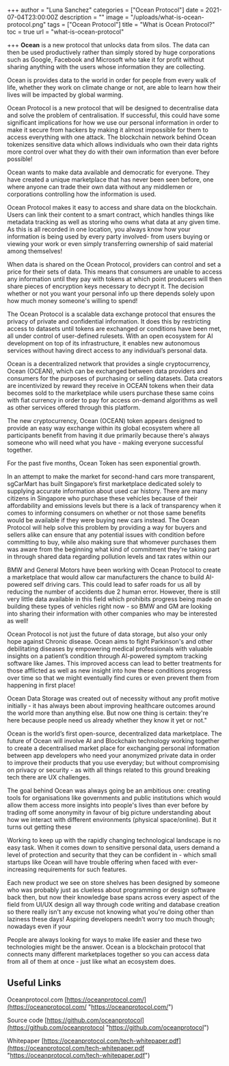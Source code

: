 +++
author = "Luna Sanchez"
categories = ["Ocean Protocol"]
date = 2021-07-04T23:00:00Z
description = ""
image = "/uploads/what-is-ocean-protocol.png"
tags = ["Ocean Protocol"]
title = "What is Ocean Protocol?"
toc = true
url = "what-is-ocean-protocol"

+++
**Ocean** is a new protocol that unlocks data from silos. The data can then be used productively rather than simply stored by huge corporations such as Google, Facebook and Microsoft who take it for profit without sharing anything with the users whose information they are collecting.

Ocean is provides data to the world in order for people from every walk of life, whether they work on climate change or not, are able to learn how their lives will be impacted by global warming.

Ocean Protocol is a new protocol that will be designed to decentralise data and solve the problem of centralisation. If successful, this could have some significant implications for how we use our personal information in order to make it secure from hackers by making it almost impossible for them to access everything with one attack. The blockchain network behind Ocean tokenizes sensitive data which allows individuals who own their data rights more control over what they do with their own information than ever before possible!

Ocean wants to make data available and democratic for everyone. They have created a unique marketplace that has never been seen before, one where anyone can trade their own data without any middlemen or corporations controlling how the information is used.

Ocean Protocol makes it easy to access and share data on the blockchain. Users can link their content to a smart contract, which handles things like metadata tracking as well as storing who owns what data at any given time. As this is all recorded in one location, you always know how your information is being used by every party involved- from users buying or viewing your work or even simply transferring ownership of said material among themselves!

When data is shared on the Ocean Protocol, providers can control and set a price for their sets of data. This means that consumers are unable to access any information until they pay with tokens at which point producers will then share pieces of encryption keys necessary to decrypt it. The decision whether or not you want your personal info up there depends solely upon how much money someone's willing to spend!

The Ocean Protocol is a scalable data exchange protocol that ensures the privacy of private and confidential information. It does this by restricting access to datasets until tokens are exchanged or conditions have been met, all under control of user-defined rulesets. With an open ecosystem for AI development on top of its infrastructure, it enables new autonomous services without having direct access to any individual’s personal data.

Ocean is a decentralized network that provides a single cryptocurrency, Ocean (OCEAN), which can be exchanged between data providers and consumers for the purposes of purchasing or selling datasets. Data creators are incentivized by reward they receive in OCEAN tokens when their data becomes sold to the marketplace while users purchase these same coins with fiat currency in order to pay for access on-demand algorithms as well as other services offered through this platform.

The new cryptocurrency, Ocean (OCEAN) token appears designed to provide an easy way exchange within its global ecosystem where all participants benefit from having it due primarily because there's always someone who will need what you have - making everyone successful together.

For the past five months, Ocean Token has seen exponential growth.

In an attempt to make the market for second-hand cars more transparent, sgCarMart has built Singapore’s first marketplace dedicated solely to supplying accurate information about used car history. There are many citizens in Singapore who purchase these vehicles because of their affordability and emissions levels but there is a lack of transparency when it comes to informing consumers on whether or not those same benefits would be available if they were buying new cars instead. The Ocean Protocol will help solve this problem by providing a way for buyers and sellers alike can ensure that any potential issues with condition before committing to buy, while also making sure that whomever purchases them was aware from the beginning what kind of commitment they're taking part in through shared data regarding pollution levels and tax rates within our

BMW and General Motors have been working with Ocean Protocol to create a marketplace that would allow car manufacturers the chance to build AI-powered self driving cars. This could lead to safer roads for us all by reducing the number of accidents due 2 human error. However, there is still very little data available in this field which prohibits progress being made on building these types of vehicles right now - so BMW and GM are looking into sharing their information with other companies who may be interested as well!

Ocean Protocol is not just the future of data storage, but also your only hope against Chronic disease. Ocean aims to fight Parkinson's and other debilitating diseases by empowering medical professionals with valuable insights on a patient’s condition through AI-powered symptom tracking software like James. This improved access can lead to better treatments for those afflicted as well as new insight into how these conditions progress over time so that we might eventually find cures or even prevent them from happening in first place!

Ocean Data Storage was created out of necessity without any profit motive initially - it has always been about improving healthcare outcomes around the world more than anything else. But now one thing is certain: they're here because people need us already whether they know it yet or not."

Ocean is the world’s first open-source, decentralized data marketplace. The future of Ocean will involve AI and Blockchain technology working together to create a decentralised market place for exchanging personal information between app developers who need your anonymized private data in order to improve their products that you use everyday; but without compromising on privacy or security - as with all things related to this ground breaking tech there are UX challenges.

The goal behind Ocean was always going be an ambitious one: creating tools for organisations like governments and public institutions which would allow them access more insights into people's lives than ever before by trading off some anonymity in favour of big picture understanding about how we interact with different environments (physical space/online). But it turns out getting these

Working to keep up with the rapidly changing technological landscape is no easy task. When it comes down to sensitive personal data, users demand a level of protection and security that they can be confident in - which small startups like Ocean will have trouble offering when faced with ever-increasing requirements for such features.

Each new product we see on store shelves has been designed by someone who was probably just as clueless about programming or design software back then, but now their knowledge base spans across every aspect of the field from UI/UX design all way through code writing and database creation so there really isn't any excuse not knowing what you're doing other than laziness these days! Aspiring developers needn’t worry too much though; nowadays even if your

People are always looking for ways to make life easier and these two technologies might be the answer. Ocean is a blockchain protocol that connects many different marketplaces together so you can access data from all of them at once - just like what an ecosystem does.

## Useful Links

Oceanprotocol.com	[https://oceanprotocol.com/](https://oceanprotocol.com/ "https://oceanprotocol.com/")

Source code	[https://github.com/oceanprotocol](https://github.com/oceanprotocol "https://github.com/oceanprotocol")

Whitepaper	[https://oceanprotocol.com/tech-whitepaper.pdf](https://oceanprotocol.com/tech-whitepaper.pdf "https://oceanprotocol.com/tech-whitepaper.pdf")